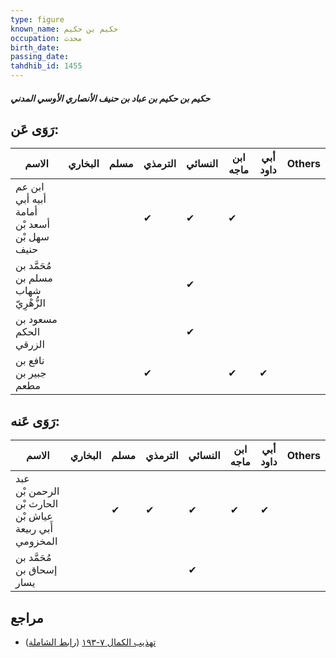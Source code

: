 ```yaml
---
type: figure
known_name: حكيم بن حكيم
occupation: محدث
birth_date:
passing_date:
tahdhib_id: 1455
---
```

##### حكيم بن حكيم بن عباد بن حنيف الأنصاري الأوسي المدني

## رَوَى عَن:
| الاسم                                       | البخاري | مسلم | الترمذي | النسائي | ابن ماجه | أبي داود | Others |
| ------------------------------------------- | ------- | ---- | ------- | ------- | -------- | -------- | ------ |
| ابن عم أبيه أبي أمامة أسعد بْن سهل بْن حنيف |         |      | ✔       | ✔       | ✔        |          |        |
| مُحَمَّد بن مسلم بن شهاب الزُّهْرِيّ        |         |      |         | ✔       |          |          |        |
| مسعود بن الحكم الزرقي                       |         |      |         | ✔       |          |          |        |
| نافع بن جبير بن مطعم                        |         |      | ✔       |         | ✔        | ✔        |        |
## رَوَى عَنه:
| الاسم                                                  | البخاري | مسلم | الترمذي | النسائي | ابن ماجه | أبي داود | Others |
| ------------------------------------------------------ | ------- | ---- | ------- | ------- | -------- | -------- | ------ |
| عبد الرحمن بْن الحارث بْن عياش بْن أَبي ربيعة المخزومي |         | ✔    | ✔       | ✔       | ✔        | ✔        |        |
| مُحَمَّد بن إسحاق بن يسار                              |         |      |         | ✔       |          |          |        |
## مراجع
- [تهذيب الكمال ٧-١٩٣](obsidian://open?vault=Tahdhib-al-Kamal&file=Figures/١٤٥٥-حكيم%20بن%20حكيم%20بن%20عباد%20بن%20حنيف%20الأنصاري%20الأوسي%20المدني) ([رابط الشاملة](https://shamela.ws/book/3722/3415))